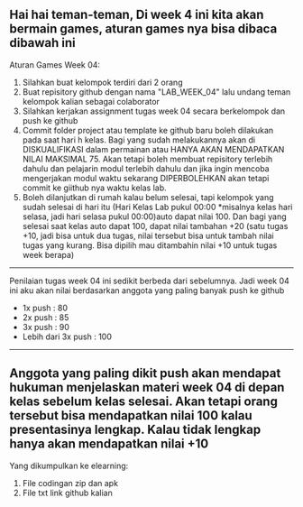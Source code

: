 Hai hai teman-teman,
Di week 4 ini kita akan bermain games, aturan games nya bisa dibaca dibawah ini
-------------------------------------------------------------------------------------------------------------------------------------
Aturan Games Week 04:
1. Silahkan buat kelompok terdiri dari 2 orang
2. Buat repisitory github dengan nama "LAB_WEEK_04" lalu undang teman kelompok kalian sebagai colaborator
3. Silahkan kerjakan assignment tugas week 04 secara berkelompok dan push ke github
4. Commit folder project atau template ke github baru boleh dilakukan pada saat hari h kelas. Bagi yang sudah melakukannya akan di DISKUALIFIKASI dalam permainan atau HANYA AKAN MENDAPATKAN NILAI MAKSIMAL 75. Akan tetapi boleh membuat repisitory terlebih dahulu dan pelajarin modul terlebih dahulu dan jika ingin mencoba mengerjakan modul waktu sekarang DIPERBOLEHKAN akan tetapi commit ke giithub nya waktu kelas lab.
5. Boleh dilanjutkan di rumah kalau belum selesai, tapi kelompok yang sudah selesai di hari itu (Hari Kelas Lab pukul 00:00 *misalnya kelas hari selasa, jadi hari selasa pukul 00:00)auto dapat nilai 100. Dan bagi yang selesai saat kelas auto dapat 100, dapat nilai tambahan +20 (satu tugas +10, jadi bisa untuk dua tugas, nilai tersebut bisa untuk tambah nilai tugas yang kurang. Bisa dipilih mau ditambahin nilai +10 untuk tugas week berapa)
--------------------------------------------------------------------------------------------------------------------------------------
Penilaian tugas week 04 ini sedikit berbeda dari sebelumnya. Jadi week 04 ini aku akan nilai berdasarkan anggota yang paling banyak push ke github
- 1x push : 80
- 2x push : 85
- 3x push : 90
- Lebih dari 3x push : 100
---------------------------------------------------------------------------------------------------------------------------------------
Anggota yang paling dikit push akan mendapat hukuman menjelaskan materi week 04 di depan kelas sebelum kelas selesai. Akan tetapi orang tersebut bisa mendapatkan nilai 100 kalau presentasinya lengkap. Kalau tidak lengkap hanya akan mendapatkan nilai +10
---------------------------------------------------------------------------------------------------------------------------------------
Yang dikumpulkan ke elearning:
1. File codingan zip dan apk
2. File txt link github kalian
